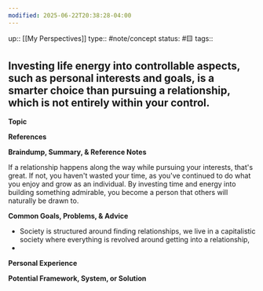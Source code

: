 ```yaml
---
modified: 2025-06-22T20:38:28-04:00
---
```

up:: [[My Perspectives]]
type:: #note/concept 
status: #🟨 
tags::

## Investing life energy into controllable aspects, such as personal interests and goals, is a smarter choice than pursuing a relationship, which is not entirely within your control. 


**Topic**
<!-- What are you writing about from The Queue? This can be a quote, tweet, idea, thought, interest, or even a broad topic. -->

**References**
<!-- What quotes, books, or external content are relevant to this topic? Where did you find this information? -->

**Braindump, Summary, & Reference Notes**
<!-- What thoughts, summaries, and existing notes come to mind regarding this topic? -->
If a relationship happens along the way while pursuing your interests, that's great. If not, you haven't wasted your time, as you've continued to do what you enjoy and grow as an individual.
By investing time and energy into building something admirable, you become a person that others will naturally be drawn to.


**Common Goals, Problems, & Advice**
<!-- What are the common goals related to this topic? What problems arise, and what typical advice is offered to solve them? -->
- Society is structured around finding relationships, we live in a capitalistic society where everything is revolved around getting into a relationship,
- 

**Personal Experience**
<!-- What personal experiences, stories, or problems have you faced that relate to this topic? -->

**Potential Framework, System, or Solution**
<!-- What memorable, step-by-step solution, framework, or system can be created to address this topic? -->